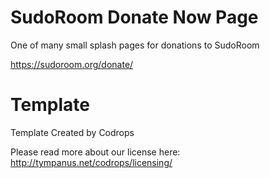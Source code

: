 # SudoRoom Donate Now Page

One of many small splash pages for donations to SudoRoom

https://sudoroom.org/donate/


# Template 

Template Created by Codrops

Please read more about our license here: http://tympanus.net/codrops/licensing/ 
